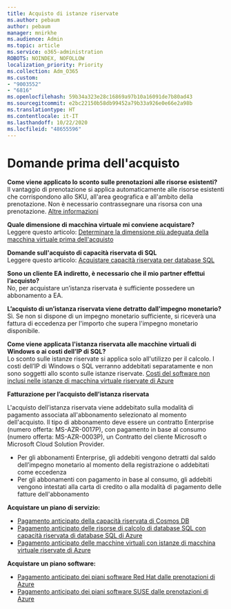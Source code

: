 ```yaml
---
title: Acquisto di istanze riservate
ms.author: pebaum
author: pebaum
manager: mnirkhe
ms.audience: Admin
ms.topic: article
ms.service: o365-administration
ROBOTS: NOINDEX, NOFOLLOW
localization_priority: Priority
ms.collection: Adm_O365
ms.custom:
- "9003552"
- "6816"
ms.openlocfilehash: 59b34a323e28c16869a97b10a16091de7b80ad43
ms.sourcegitcommit: e2bc22150b58db99452a79b33a926e0e66e2a98b
ms.translationtype: HT
ms.contentlocale: it-IT
ms.lasthandoff: 10/22/2020
ms.locfileid: "48655596"
---
```

# <a name="questions-before-purchase"></a>Domande prima dell'acquisto

**Come viene applicato lo sconto sulle prenotazioni alle risorse esistenti?**  
Il vantaggio di prenotazione si applica automaticamente alle risorse esistenti che corrispondono allo SKU, all'area geografica e all'ambito della prenotazione. Non è necessario contrassegnare una risorsa con una prenotazione. [Altre informazioni](https://docs.microsoft.com/azure/cost-management-billing/reservations/save-compute-costs-reservations?WT.mc_id=Portal-Microsoft_Azure_Support#how-reservation-discount-is-applied) 

**Quale dimensione di macchina virtuale mi conviene acquistare?**  
Leggere questo articolo: [Determinare la dimensione più adeguata della macchina virtuale prima dell'acquisto](https://docs.microsoft.com/azure/virtual-machines/windows/prepay-reserved-vm-instances?toc=/azure/billing/TOC.json&WT.mc_id=Portal-Microsoft_Azure_Support#determine-the-right-vm-size-before-you-buy)

**Domande sull'acquisto di capacità riservata di SQL**  
Leggere questo articolo: [Acquistare capacità riservata per database SQL](https://docs.microsoft.com/azure/sql-database/sql-database-reserved-capacity?toc=/azure/billing/TOC.json&WT.mc_id=Portal-Microsoft_Azure_Support#buy-sql-database-reserved-capacity)

**Sono un cliente EA indiretto, è necessario che il mio partner effettui l’acquisto?**  
No, per acquistare un’istanza riservata è sufficiente possedere un abbonamento a EA.

**L’acquisto di un’istanza riservata viene detratto dall'impegno monetario?**  
Sì. Se non si dispone di un impegno monetario sufficiente, si riceverà una fattura di eccedenza per l'importo che supera l'impegno monetario disponibile.

**Come viene applicata l'istanza riservata alle macchine virtuali di Windows o ai costi dell’IP di SQL?**  
Lo sconto sulle istanze riservate si applica solo all'utilizzo per il calcolo. I costi dell’IP di Windows o SQL verranno addebitati separatamente e non sono soggetti allo sconto sulle istanze riservate. [Costi del software non inclusi nelle istanze di macchina virtuale riservate di Azure](https://docs.microsoft.com/azure/billing/billing-reserved-instance-windows-software-costs?WT.mc_id=Portal-Microsoft_Azure_Support)  
      
**Fatturazione per l’acquisto dell’istanza riservata**  
      
L'acquisto dell’istanza riservata viene addebitato sulla modalità di pagamento associata all'abbonamento selezionato al momento dell'acquisto. Il tipo di abbonamento deve essere un contratto Enterprise (numero offerta: MS-AZR-0017P), con pagamento in base al consumo (numero offerta: MS-AZR-0003P), un Contratto del cliente Microsoft o Microsoft Cloud Solution Provider.

-   Per gli abbonamenti Enterprise, gli addebiti vengono detratti dal saldo dell’impegno monetario al momento della registrazione o addebitati come eccedenza
-   Per gli abbonamenti con pagamento in base al consumo, gli addebiti vengono intestati alla carta di credito o alla modalità di pagamento delle fatture dell'abbonamento

**Acquistare un piano di servizio:**

-   [Pagamento anticipato della capacità riservata di Cosmos DB](https://docs.microsoft.com/azure/cosmos-db/cosmos-db-reserved-capacity?WT.mc_id=Portal-Microsoft_Azure_Support)
-   [Pagamento anticipato delle risorse di calcolo di database SQL con capacità riservata di database SQL di Azure](https://docs.microsoft.com/azure/sql-database/sql-database-reserved-capacity?WT.mc_id=Portal-Microsoft_Azure_Support)
-   [Pagamento anticipato delle macchine virtuali con istanze di macchina virtuale riservate di Azure](https://docs.microsoft.com/azure/virtual-machines/windows/prepay-reserved-vm-instances?WT.mc_id=Portal-Microsoft_Azure_Support)

**Acquistare un piano software:**

-   [Pagamento anticipato dei piani software Red Hat dalle prenotazioni di Azure](https://docs.microsoft.com/azure/virtual-machines/linux/prepay-rhel-software-charges?WT.mc_id=Portal-Microsoft_Azure_Support)
-   [Pagamento anticipato dei piani software SUSE dalle prenotazioni di Azure](https://docs.microsoft.com/azure/virtual-machines/linux/prepay-suse-software-charges?WT.mc_id=Portal-Microsoft_Azure_Support)
